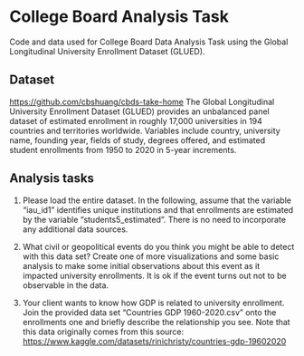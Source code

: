 # College Board Analysis Task 
Code and data used for College Board Data Analysis Task using the Global Longitudinal University Enrollment Dataset (GLUED).

## Dataset
https://github.com/cbshuang/cbds-take-home
The Global Longitudinal University Enrollment Dataset (GLUED) provides an unbalanced panel dataset of
estimated enrollment in roughly 17,000 universities in 194 countries and territories worldwide. Variables include country, university name, founding year, fields of study, degrees offered, and estimated student enrollments from 1950 to 2020 in 5-year increments.

## Analysis tasks
1) Please load the entire dataset. In the following, assume that the variable “iau_id1” identifies unique institutions and that enrollments are estimated by the variable “students5_estimated”. There is no need to incorporate any additional data sources.

2) What civil or geopolitical events do you think you might be able to detect with this data set? Create one of more visualizations and some basic analysis to make some initial observations about this event as it impacted university enrollments. It is ok if the event turns out not to be observable in the data.

3) Your client wants to know how GDP is related to university enrollment. Join the provided data set “Countries GDP 1960-2020.csv” onto the enrollments one and briefly describe the relationship you see. Note that this data originally comes from this source: https://www.kaggle.com/datasets/rinichristy/countries-gdp-19602020